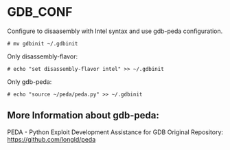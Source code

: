 # GDB_CONF

Configure to disaasembly with Intel syntax and use gdb-peda configuration.

```
# mv gdbinit ~/.gdbinit

```
Only disassembly-flavor:

```
# echo "set disassembly-flavor intel" >> ~/.gdbinit
```

Only gdb-peda:

```
# echo "source ~/peda/peda.py" >> ~/.gdbinit
```

## More Information about gdb-peda:

PEDA - Python Exploit Development Assistance for GDB
Original Repository: <https://github.com/longld/peda>
